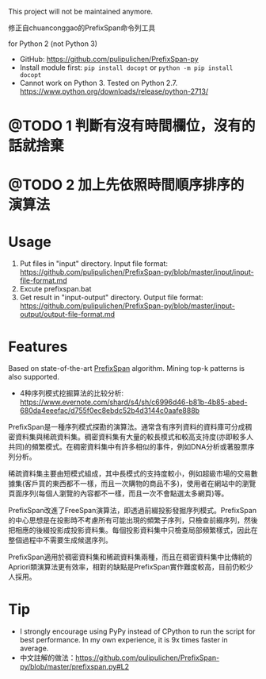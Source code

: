 This project will not be maintained anymore.

修正自chuanconggao的PrefixSpan命令列工具

for Python 2 (not Python 3)

- GitHub: https://github.com/pulipulichen/PrefixSpan-py
- Install module first: `pip install docopt` or `python -m pip install docopt`
- Cannot work on Python 3. Tested on Python 2.7. https://www.python.org/downloads/release/python-2713/

# @TODO 1   判斷有沒有時間欄位，沒有的話就捨棄
# @TODO 2 加上先依照時間順序排序的演算法

# Usage
1. Put files in "input" directory. Input file format: https://github.com/pulipulichen/PrefixSpan-py/blob/master/input/input-file-format.md
2. Excute prefixspan.bat
3. Get result in "input-output" directory. Output file format:  https://github.com/pulipulichen/PrefixSpan-py/blob/master/input-output/output-file-format.md

# Features
Based on state-of-the-art [PrefixSpan](http://www.cs.sfu.ca/~jpei/publications/span.pdf) algorithm.
Mining top-k patterns is also supported.

- 4种序列模式挖掘算法的比较分析: https://www.evernote.com/shard/s4/sh/c6996d46-b81b-4b85-abed-680da4eeefac/d755f0ec8ebdc52b4d3144c0aafe888b

PrefixSpan是一種序列模式探勘的演算法。通常含有序列資料的資料庫可分成稠密資料集與稀疏資料集。稠密資料集有大量的較長模式和較高支持度(亦即較多人共同)的頻繁模式。在稠密資料集中有許多相似的事件，例如DNA分析或著股票序列分析。

稀疏資料集主要由短模式組成，其中長模式的支持度較小，例如超級市場的交易數據集(客戶買的東西都不一樣，而且一次購物的商品不多)，使用者在網站中的瀏覽頁面序列(每個人瀏覽的內容都不一樣，而且一次不會點選太多網頁)等。

PrefixSpan改進了FreeSpan演算法，即透過前綴投影發掘序列模式。PrefixSpan的中心思想是在投影時不考慮所有可能出現的頻繁子序列，只檢查前綴序列，然後把相應的後綴投影成投影資料集。每個投影資料集中只檢查局部頻繁樣式，因此在整個過程中不需要生成候選序列。

PrefixSpan適用於稠密資料集和稀疏資料集兩種，而且在稠密資料集中比傳統的Apriori類演算法更有效率，相對的缺點是PrefixSpan實作難度較高，目前仍較少人採用。

# Tip
- I strongly encourage using PyPy instead of CPython to run the script for best performance. In my own experience, it is 9x times faster in average.
- 中文註解的做法：https://github.com/pulipulichen/PrefixSpan-py/blob/master/prefixspan.py#L2


